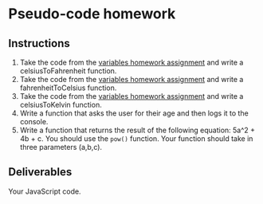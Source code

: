 # Pseudo-code homework

## Instructions

1. Take the code from the [variables homework assignment](https://github.com/dopeboy/Scripted-Curriculum/tree/master/units/4-javascript/lessons/1-variable/homework) and write a celsiusToFahrenheit function.
2. Take the code from the [variables homework assignment](https://github.com/dopeboy/Scripted-Curriculum/tree/master/units/4-javascript/lessons/1-variable/homework) and write a fahrenheitToCelsius function.
3. Take the code from the [variables homework assignment](https://github.com/dopeboy/Scripted-Curriculum/tree/master/units/4-javascript/lessons/1-variable/homework) and write a celsiusToKelvin function.
4. Write a function that asks the user for their age and then logs it to the console.
5. Write a function that returns the result of the following equation: 5a^2 + 4b + c. You should use the `pow()` function. Your function should take in three parameters (a,b,c).

## Deliverables

Your JavaScript code.
